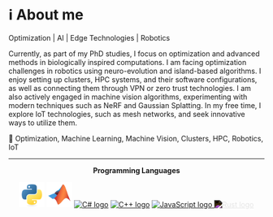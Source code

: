 # :information_source: About me

Optimization | AI | Edge Technologies | Robotics

Currently, as part of my PhD studies, I focus on optimization and advanced methods in biologically inspired computations. I am facing optimization challenges in robotics using neuro-evolution and island-based algorithms. I enjoy setting up clusters, HPC systems, and their software configurations, as well as connecting them through VPN or zero trust technologies. I am also actively engaged in machine vision algorithms, experimenting with modern techniques such as NeRF and Gaussian Splatting. In my free time, I explore IoT technologies, such as mesh networks, and seek innovative ways to utilize them.

:large_blue_diamond: Optimization, Machine Learning, Machine Vision, Clusters, HPC, Robotics, IoT

---

<p align="center"> <b> Programming Languages </b> </p>

<p align="center">
<a href="https://www.python.org/"><img src="https://github.com/devicons/devicon/blob/master/icons/python/python-original.svg" alt="Python logo" width="50wv" height="50hw"/></a>
<a href="https://www.mathworks.com/products/matlab.html"><img src="https://github.com/devicons/devicon/blob/master/icons/matlab/matlab-original.svg" alt="Matlab logo" width="50wv" height="50hw"/></a>
<a href="https://learn.microsoft.com/en-us/dotnet/csharp/"><img src="https://cdn.cdnlogo.com/logos/c/27/c.svg" alt="C# logo" width="50wv" height="50hw"/></a>
<a href="https://learn.microsoft.com/en-us/cpp/?view=msvc-170"><img src="https://cdn.cdnlogo.com/logos/c/76/c.svg" alt="C++ logo" width="50wv" height="50hw"/></a>
<a href="https://developer.mozilla.org/en-US/docs/Web/JavaScript"><img src="https://upload.wikimedia.org/wikipedia/commons/9/99/Unofficial_JavaScript_logo_2.svg" alt="JavaScript logo" width="50wv" height="50hw"/>
<a href="https://www.rust-lang.org/"><img src="https://upload.wikimedia.org/wikipedia/commons/thumb/d/d5/Rust_programming_language_black_logo.svg/1024px-Rust_programming_language_black_logo.svg.png" alt="Rust logo" width="50wv" height="50hw" style="filter: invert(1);"/>
</a>
</p>


